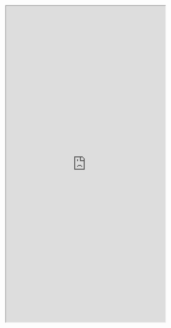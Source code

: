 <iframe 
src="https://coda.io/embed/jD38E5fJk_/#Full-Active-Inference-Ontology_tuuOJ_Ew/r317&view=full&viewMode=embedplay&hideSections=true" 
width=900 
height=1000 
style="max-width: 100%;" 
allow="fullscreen">
</iframe>